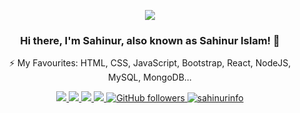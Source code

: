 <p align="center">
<img src="https://static.dribbble.com/users/730703/screenshots/6581243/avento.gif">
</p>
<h3 align="center">Hi there, I'm Sahinur, also known as Sahinur Islam! 👋 </h3>
<p align="center">
⚡ My Favourites: HTML, CSS, JavaScript, Bootstrap, React, NodeJS, MySQL, MongoDB... <br>
</p>

<p align="center">
  <a href="https://facebook.com/sahinurinfo" target="_blank">
    <img src="https://img.shields.io/badge/-Facebook-1877F2?style=flat&labelColor=1877F2&logo=facebook&logoColor=white&link=https://facebook.com/sahinurinfo">
  </a>
  
  <a href="https://twitter.com/sahinur_info" target="_blank">
    <img src="https://img.shields.io/badge/-Twitter-1ca0f1?style=flat&labelColor=1ca0f1&logo=twitter&logoColor=white&link=https://twitter.com/sahinur_info">
  </a>
  <a href="https://www.behance.net/sahinurinfo" target="_blank">
    <img src="https://img.shields.io/badge/-Behance-053eff?style=flat&labelColor=053eff&logo=behance&logoColor=white&link=https://www.behance.net/sahinurinfo">
  </>
  <a href="mailto:a.infosahinur@gmail.com?subject=Hello Dear Sahinur Islam! I send this message from your Github Profile. I need to talk to you!" target="_blank">
    <img src="https://img.shields.io/badge/-Mail Me-c14438?style=flat&logo=Gmail&logoColor=white&link=mailto:a.infosahinur@gmail.com">
  </a>
  <a href="https://github.com/sahinurinfo" target="_blank">
    <img alt="GitHub followers" src="https://img.shields.io/github/followers/sahinurinfo?label=Github&style=flat">
  </a>
  <a href="https://github.com/sahinurinfo" target="_blank">
    <img src="https://komarev.com/ghpvc/?username=sahinurinfo&label=Views&color=brightgreen&style=flat" alt="sahinurinfo" />
  </a>
</p 
